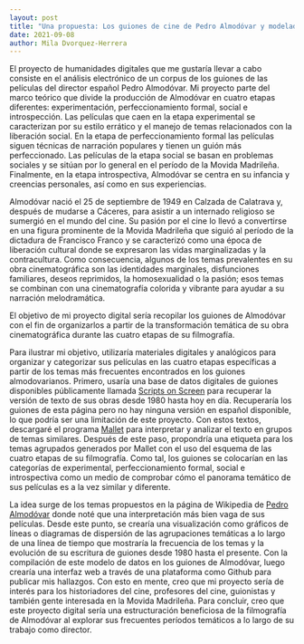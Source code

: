 ```yaml
---
layout: post
title: "Una propuesta: Los guiones de cine de Pedro Almodóvar y modelado de tópicos"
date: 2021-09-08
author: Mila Dvorquez-Herrera
---
```


El proyecto de humanidades digitales que me gustaría llevar a cabo consiste en el análisis electrónico de un corpus de los guiones de las películas del director español Pedro Almodóvar. Mi proyecto parte del marco teórico que divide la producción de Almodóvar en cuatro etapas diferentes: experimentación, perfeccionamiento formal, social e introspección. Las películas que caen en la etapa experimental se caracterizan por su estilo errático y el manejo de temas relacionados con la liberación social. En la etapa de perfeccionamiento formal las películas siguen técnicas de narración populares y tienen un guión más perfeccionado. Las películas de la etapa social se basan en problemas sociales y se sitúan por lo general en el período de la Movida Madrileña. Finalmente, en la etapa introspectiva, Almodóvar se centra en su infancia y creencias personales, así como en sus experiencias. 

Almodóvar nació el 25 de septiembre de 1949 en Calzada de Calatrava y, después de mudarse a Cáceres, para asistir a un internado religioso se sumergió en el mundo del cine. Su pasión por el cine lo llevó a convertirse en una figura prominente de la Movida Madrileña que siguió al período de la dictadura de Francisco Franco y se caracterizó como una época de liberación cultural donde se expresaron las vidas marginalizadas y la contracultura. Como consecuencia, algunos de los  temas prevalentes en su obra cinematográfica son las identidades marginales, disfunciones familiares, deseos reprimidos, la homosexualidad o la  pasión; esos temas se combinan con una cinematografía colorida y vibrante para ayudar a su narración melodramática. 

El objetivo de mi proyecto digital sería recopilar los guiones de Almodóvar con el fin de organizarlos a partir de la transformación temática de su obra cinematográfica durante las cuatro etapas de su filmografía.  

Para ilustrar mi objetivo, utilizaría materiales digitales y analógicos para organizar y categorizar sus películas en las cuatro etapas específicas a partir de los temas más frecuentes encontrados en los guiones almodovarianos. Primero, usaría una base de datos digitales de guiones disponibles públicamente llamada [Scripts on Screen](https://www.scripts.com/writer/pedro_almod%C3%B3var/477) para recuperar la versión de texto de sus obras desde 1980 hasta hoy en día. Recuperaría los guiones de esta página pero no hay ninguna versión en español disponible, lo que podría ser una limitación de este proyecto. Con estos textos, descargaré el programa [Mallet](http://mallet.cs.umass.edu/) para interpretar y analizar el texto en grupos de temas similares. Después de este paso, propondría una etiqueta para los temas agrupados generados por Mallet con el uso del esquema de las cuatro etapas de su filmografía. Como tal, los guiones se colocarían en las categorías de experimental, perfeccionamiento formal, social e introspectiva como un medio de comprobar cómo el panorama temático de sus películas es a la vez similar y diferente. 

La idea surge de los temas propuestos en la página de Wikipedia de [Pedro Almodóvar](https://es.wikipedia.org/wiki/Pedro_Almod%C3%B3var) donde noté que una interpretación más bien vaga de sus películas. Desde este punto, se crearía una visualización  como gráficos de líneas o diagramas de dispersión de las agrupaciones temáticas a lo largo de una línea de tiempo que mostraría la frecuencia de los temas y la evolución de su escritura de guiones desde 1980 hasta el presente. Con la compilación de este modelo de datos en los guiones de Almodóvar, luego crearía una interfaz web a través de una plataforma como Github para publicar mis hallazgos. Con esto en mente, creo que mi proyecto sería de interés para los historiadores del cine, profesores del cine, guionistas y también gente interesada en la Movida Madrileña. Para concluir, creo que este proyecto digital sería una estructuración beneficiosa de la filmografía de Almodóvar al explorar sus frecuentes períodos temáticos a lo largo de su trabajo como director. 

